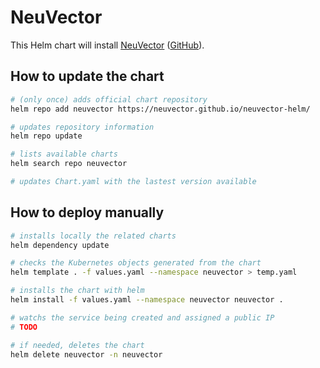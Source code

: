 # NeuVector

This Helm chart will install [NeuVector](https://github.com/neuvector/neuvector) ([GitHub](https://github.com/neuvector/neuvector-helm)).

## How to update the chart

```bash
# (only once) adds official chart repository
helm repo add neuvector https://neuvector.github.io/neuvector-helm/

# updates repository information
helm repo update

# lists available charts
helm search repo neuvector

# updates Chart.yaml with the lastest version available
```

## How to deploy manually

```bash
# installs locally the related charts
helm dependency update

# checks the Kubernetes objects generated from the chart
helm template . -f values.yaml --namespace neuvector > temp.yaml

# installs the chart with helm
helm install -f values.yaml --namespace neuvector neuvector .

# watchs the service being created and assigned a public IP
# TODO

# if needed, deletes the chart
helm delete neuvector -n neuvector
```
